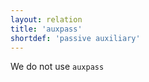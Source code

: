 ```yaml
---
layout: relation
title: 'auxpass'
shortdef: 'passive auxiliary'
---
```


We do not use `auxpass`
<!-- Interlanguage links updated Čt lis 12 09:43:15 CET 2020 -->
